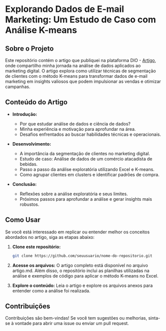 # Explorando Dados de E-mail Marketing: Um Estudo de Caso com Análise K-means

## Sobre o Projeto

Este repositório contém o artigo que publiquei na plataforma DIO - [Artigo](https://digitalinnovation.one/artigos/analise-de-dados-em-e-mail-marketing-melhorando-vendas-com-agrupamento-k-means), onde compartilho minha jornada na análise de dados aplicados ao marketing digital. O artigo explora como utilizar técnicas de segmentação de clientes com o método K-means para transformar dados de e-mail marketing em insights valiosos que podem impulsionar as vendas e otimizar campanhas.

## Conteúdo do Artigo

- **Introdução:**
  - Por que estudar análise de dados e ciência de dados?
  - Minha experiência e motivação para aprofundar na área.
  - Desafios enfrentados ao buscar habilidades técnicas e operacionais.

- **Desenvolvimento:**
  - A importância da segmentação de clientes no marketing digital.
  - Estudo de caso: Análise de dados de um comércio atacadista de bebidas.
  - Passo a passo da análise exploratória utilizando Excel e K-means.
  - Como agrupar clientes em clusters e identificar padrões de compra.

- **Conclusão:**
  - Reflexões sobre a análise exploratória e seus limites.
  - Próximos passos para aprofundar a análise e gerar insights mais robustos.

## Como Usar

Se você está interessado em replicar ou entender melhor os conceitos abordados no artigo, siga as etapas abaixo:

1. **Clone este repositório:**
   ```bash
   git clone https://github.com/seuusuario/nome-do-repositorio.git
2. **Acesse os arquivos:** O artigo completo está disponível no arquivo artigo.md. Além disso, o repositório inclui as planilhas utilizadas na análise e exemplos de código para aplicar o método K-means no Excel.

3. **Explore o conteúdo:** Leia o artigo e explore os arquivos anexos para entender como a análise foi realizada.

## Contribuições

Contribuições são bem-vindas! Se você tem sugestões ou melhorias, sinta-se à vontade para abrir uma issue ou enviar um pull request.
